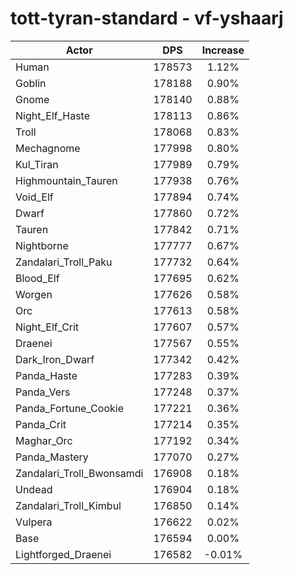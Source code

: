 # tott-tyran-standard - vf-yshaarj
| Actor | DPS | Increase |
|---|:---:|:---:|
|Human|178573|1.12%|
|Goblin|178188|0.90%|
|Gnome|178140|0.88%|
|Night_Elf_Haste|178113|0.86%|
|Troll|178068|0.83%|
|Mechagnome|177998|0.80%|
|Kul_Tiran|177989|0.79%|
|Highmountain_Tauren|177938|0.76%|
|Void_Elf|177894|0.74%|
|Dwarf|177860|0.72%|
|Tauren|177842|0.71%|
|Nightborne|177777|0.67%|
|Zandalari_Troll_Paku|177732|0.64%|
|Blood_Elf|177695|0.62%|
|Worgen|177626|0.58%|
|Orc|177613|0.58%|
|Night_Elf_Crit|177607|0.57%|
|Draenei|177567|0.55%|
|Dark_Iron_Dwarf|177342|0.42%|
|Panda_Haste|177283|0.39%|
|Panda_Vers|177248|0.37%|
|Panda_Fortune_Cookie|177221|0.36%|
|Panda_Crit|177214|0.35%|
|Maghar_Orc|177192|0.34%|
|Panda_Mastery|177070|0.27%|
|Zandalari_Troll_Bwonsamdi|176908|0.18%|
|Undead|176904|0.18%|
|Zandalari_Troll_Kimbul|176850|0.14%|
|Vulpera|176622|0.02%|
|Base|176594|0.00%|
|Lightforged_Draenei|176582|-0.01%|
